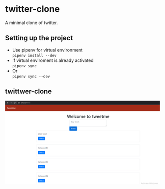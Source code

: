 # twitter-clone

A minimal clone of twitter.


## Setting up the project
- Use pipenv for virtual environment \
`pipenv install --dev`
- If virtual enviroment is already activated\
`pipenv sync         `
- Or\
`pipenv sync --dev   `


## twittwer-clone
![](t.PNG)



